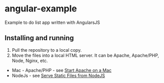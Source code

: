 # angular-example
Example to do list app written with AngularsJS

## Installing and running

1. Pull the repository to a local copy.
2. Move the files into a local HTML server.  It can be Apache, Apache/PHP, Node, Nginx, etc.

* Mac - Apache/PHP - see [Start Apache on a Mac](https://discussions.apple.com/docs/DOC-3083)
* NodeJs - see [Serve Static Files from NodeJS](http://stackoverflow.com/questions/6084360/using-node-js-as-a-simple-web-server)